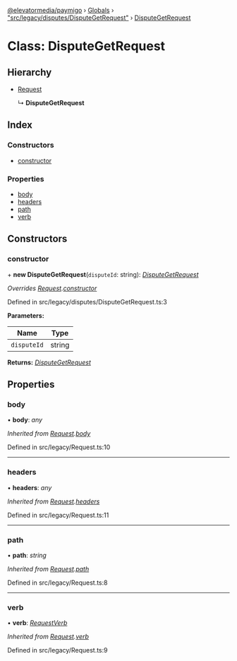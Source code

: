 [@elevatormedia/paymigo](../README.md) › [Globals](../globals.md) › ["src/legacy/disputes/DisputeGetRequest"](../modules/_src_legacy_disputes_disputegetrequest_.md) › [DisputeGetRequest](_src_legacy_disputes_disputegetrequest_.disputegetrequest.md)

# Class: DisputeGetRequest

## Hierarchy

-   [Request](_src_legacy_request_.request.md)

    ↳ **DisputeGetRequest**

## Index

### Constructors

-   [constructor](_src_legacy_disputes_disputegetrequest_.disputegetrequest.md#constructor)

### Properties

-   [body](_src_legacy_disputes_disputegetrequest_.disputegetrequest.md#body)
-   [headers](_src_legacy_disputes_disputegetrequest_.disputegetrequest.md#headers)
-   [path](_src_legacy_disputes_disputegetrequest_.disputegetrequest.md#path)
-   [verb](_src_legacy_disputes_disputegetrequest_.disputegetrequest.md#verb)

## Constructors

### constructor

\+ **new DisputeGetRequest**(`disputeId`: string): _[DisputeGetRequest](_src_legacy_disputes_disputegetrequest_.disputegetrequest.md)_

_Overrides [Request](_src_legacy_request_.request.md).[constructor](_src_legacy_request_.request.md#constructor)_

Defined in src/legacy/disputes/DisputeGetRequest.ts:3

**Parameters:**

| Name        | Type   |
| ----------- | ------ |
| `disputeId` | string |

**Returns:** _[DisputeGetRequest](_src_legacy_disputes_disputegetrequest_.disputegetrequest.md)_

## Properties

### body

• **body**: _any_

_Inherited from [Request](_src_legacy_request_.request.md).[body](_src_legacy_request_.request.md#body)_

Defined in src/legacy/Request.ts:10

---

### headers

• **headers**: _any_

_Inherited from [Request](_src_legacy_request_.request.md).[headers](_src_legacy_request_.request.md#headers)_

Defined in src/legacy/Request.ts:11

---

### path

• **path**: _string_

_Inherited from [Request](_src_legacy_request_.request.md).[path](_src_legacy_request_.request.md#path)_

Defined in src/legacy/Request.ts:8

---

### verb

• **verb**: _[RequestVerb](../modules/_src_types_paypal_.md#requestverb)_

_Inherited from [Request](_src_legacy_request_.request.md).[verb](_src_legacy_request_.request.md#verb)_

Defined in src/legacy/Request.ts:9
